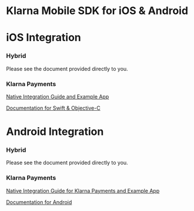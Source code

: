 # Klarna Mobile SDK for iOS & Android

# iOS Integration 
### Hybrid

Please see the document provided directly to you.

### Klarna Payments
[Native Integration Guide and Example App](https://github.com/klarna/klarna-mobile-sdk/blob/master/KlarnaPaymentsiOS.md)

[Documentation for Swift & Objective-C](https://htmlpreview.github.io/?https://github.com/klarna/klarna-mobile-sdk/blob/master/docs/ios/index.html)


# Android Integration 
### Hybrid

Please see the document provided directly to you.

### Klarna Payments
[Native Integration Guide for Klarna Payments and Example App](https://github.com/klarna/klarna-mobile-sdk/blob/master/KlarnaPaymentsAndroid.md)

[Documentation for Android ](https://htmlpreview.github.io/?https://github.com/klarna/klarna-mobile-sdk/blob/master/docs/android/klarna-mobile-sdk/index.html)
